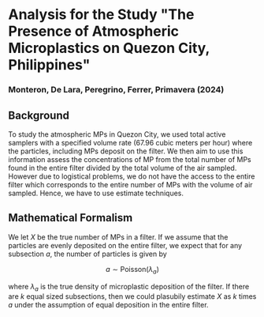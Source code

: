 # Analysis for the Study "The Presence of Atmospheric Microplastics on Quezon City, Philippines"
### Monteron, De Lara, Peregrino, Ferrer, Primavera (2024)

## Background
To study the atmospheric MPs in Quezon City, we used total active samplers
with a specified volume rate (67.96 cubic meters per hour) where the 
particles, including MPs deposit on the filter. We then aim to use this information
assess the concentrations of MP from the total number of MPs found in the entire filter divided by the total volume of the air sampled. However due to logistical problems, we do not have the access to the entire filter which corresponds to the
entire number of MPs with the volume of air sampled. Hence, we have to use
estimate techniques.

## Mathematical Formalism
We let $X$ be the true number of MPs in a filter. If we assume that the particles 
are evenly deposited on the entire filter, we expect that for any subsection $a$,
the number of particles is given by

$$
a \sim \mathrm{Poisson}(\lambda_a)
$$

where $\lambda_a$ is the true density of microplastic deposition of the filter.
If there are $k$ equal sized subsections, then we could plasubily estimate $X$ as
$k$ times $a$ under the assumption of equal deposition in the entire filter. 


